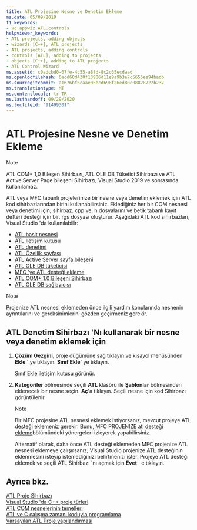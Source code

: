 ```yaml
---
title: ATL Projesine Nesne ve Denetim Ekleme
ms.date: 05/09/2019
f1_keywords:
- vc.appwiz.ATL.controls
helpviewer_keywords:
- ATL projects, adding objects
- wizards [C++], ATL projects
- ATL projects, adding controls
- controls [ATL], adding to projects
- objects [C++], adding to ATL projects
- ATL Control Wizard
ms.assetid: c0adcbd0-07fe-4c55-a8fd-8c2c65ecdaad
ms.openlocfilehash: 6acd60d430f13906d11e9a9b3e7c5655ee94badb
ms.sourcegitcommit: a1676bf6caae05ecd698f26ed80c08828722b237
ms.translationtype: MT
ms.contentlocale: tr-TR
ms.lasthandoff: 09/29/2020
ms.locfileid: "91499301"
---
```

# <a name="adding-objects-and-controls-to-an-atl-project"></a>ATL Projesine Nesne ve Denetim Ekleme

> [!NOTE]
> ATL COM+ 1,0 Bileşen Sihirbazı, ATL OLE DB Tüketici Sihirbazı ve ATL Active Server Page bileşeni Sihirbazı, Visual Studio 2019 ve sonrasında kullanılamaz.

ATL veya MFC tabanlı projelerinize bir nesne veya denetim eklemek için ATL kod sihirbazlarından birini kullanabilirsiniz. Eklediğiniz her bir COM nesnesi veya denetimi için, sihirbaz. cpp ve. h dosyalarını ve betik tabanlı kayıt defteri desteği için bir. rgs dosyası oluşturur. Aşağıdaki ATL kod sihirbazları, Visual Studio 'da kullanılabilir:

- [ATL basit nesnesi](../../atl/reference/atl-simple-object-wizard.md)
- [ATL Iletişim kutusu](../../atl/reference/atl-dialog-wizard.md)
- [ATL denetimi](../../atl/reference/atl-control-wizard.md)
- [ATL Özellik sayfası](../../atl/reference/atl-property-page-wizard.md)
- [ATL Active Server sayfa bileşeni](../../atl/reference/atl-active-server-page-component-wizard.md)
- [ATL OLE DB tüketicisi](../../atl/reference/atl-ole-db-consumer-wizard.md)
- [MFC 'ye ATL desteği ekleme](../../mfc/reference/adding-atl-support-to-your-mfc-project.md)
- [ATL COM+ 1.0 Bileşeni Sihirbazı](../../atl/reference/atl-com-plus-1-0-component-wizard.md)
- [ATL OLE DB sağlayıcısı](../../atl/reference/atl-ole-db-provider-wizard.md)

> [!NOTE]
> Projenize ATL nesnesi eklemeden önce ilgili yardım konularında nesnenin ayrıntılarını ve gereksinimlerini gözden geçirmeniz gerekir.

## <a name="to-add-an-object-or-a-control-using-the-atl-control-wizard"></a>ATL Denetim Sihirbazı 'Nı kullanarak bir nesne veya denetim eklemek için

1. **Çözüm Gezgini**, proje düğümüne sağ tıklayın ve kısayol menüsünden **Ekle** ' ye tıklayın. **Sınıf Ekle**' ye tıklayın.

   [Sınıf Ekle](../../ide/adding-a-class-visual-cpp.md#add-class-dialog-box) iletişim kutusu görünür.

1. **Kategoriler** bölmesinde seçili **ATL** klasörü ile **Şablonlar** bölmesinden eklenecek bir nesne seçin. **Aç**'a tıklayın. Seçili nesne için kod Sihirbazı görüntülenir.

   > [!NOTE]
   > Bir MFC projesine ATL nesnesi eklemek istiyorsanız, mevcut projeye ATL desteği eklemeniz gerekir. Bunu, [MFC PROJENIZE atl desteği ekleme](../../mfc/reference/adding-atl-support-to-your-mfc-project.md)bölümündeki yönergeleri izleyerek yapabilirsiniz.

   Alternatif olarak, daha önce ATL desteği eklemeden MFC projenize ATL nesnesi eklemeye çalışırsanız, Visual Studio projenize ATL desteğinin eklenmesini isteyip istemediğinizi belirtmenizi ister. Projeye ATL desteği eklemek ve seçili ATL Sihirbazı 'nı açmak için **Evet** ' e tıklayın.

## <a name="see-also"></a>Ayrıca bkz.

[ATL Proje Sihirbazı](../../atl/reference/atl-project-wizard.md)<br/>
[Visual Studio 'da C++ proje türleri](../../build/reference/visual-cpp-project-types.md)<br/>
[ATL COM nesnelerinin temelleri](../../atl/fundamentals-of-atl-com-objects.md)<br/>
[ATL ve C çalışma zamanı koduyla programlama](../../atl/programming-with-atl-and-c-run-time-code.md)<br/>
[Varsayılan ATL Proje yapılandırması](../../atl/reference/default-atl-project-configurations.md)
